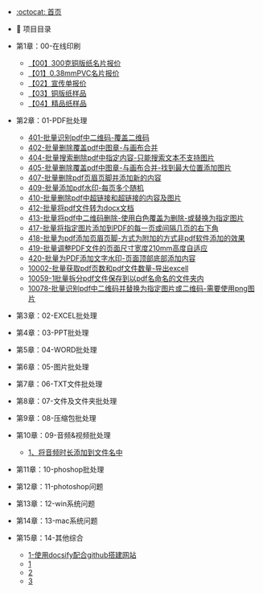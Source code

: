 -  [:octocat: 首页](/README.md)
-  :memo: 项目目录

  - 第1章：00-在线印刷
      - [【00】300克铜版纸名片报价](/md/00-在线印刷/【00】300克铜版纸名片报价.md)
      - [【01】0.38mmPVC名片报价](/md/00-在线印刷/【01】0.38mmPVC名片报价.md)
      - [【02】宣传单报价](/md/00-在线印刷/【02】宣传单报价.md)
      - [【03】铜版纸样品](/md/00-在线印刷/【03】铜版纸样品.md)
      - [【04】精品纸样品](/md/00-在线印刷/【04】精品纸样品.md)

  - 第2章：01-PDF批处理
      - [401-批量识别pdf中二维码-覆盖二维码](/md/01-PDF批处理/401-批量识别pdf中二维码-覆盖二维码.md)
      - [402-批量删除覆盖pdf中图章-与画布合并](/md/01-PDF批处理/402-批量删除覆盖pdf中图章-与画布合并.md)
      - [404-批量搜索删除pdf中指定内容-只能搜索文本不支持图片](/md/01-PDF批处理/404-批量搜索删除pdf中指定内容-只能搜索文本不支持图片.md)
      - [405-批量删除覆盖pdf中图章-与画布合并-找到最大位置添加图片](/md/01-PDF批处理/405-批量删除覆盖pdf中图章-与画布合并-找到最大位置添加图片.md)
      - [407-批量删除pdf页眉页脚并添加新的内容](/md/01-PDF批处理/407-批量删除pdf页眉页脚并添加新的内容.md)
      - [409-批量添加pdf水印-每页多个随机](/md/01-PDF批处理/409-批量添加pdf水印-每页多个随机.md)
      - [410-批量删除pdf中超链接和超链接的内容及图片](/md/01-PDF批处理/410-批量删除pdf中超链接和超链接的内容及图片.md)
      - [412-批量将pdf文件转为docx文档](/md/01-PDF批处理/412-批量将pdf文件转为docx文档.md)
      - [413-批量将pdf中二维码删除-使用白色覆盖为删除-或替换为指定图片](/md/01-PDF批处理/413-批量将pdf中二维码删除-使用白色覆盖为删除-或替换为指定图片.md)
      - [417-批量将指定图片添加到PDF的每一页或间隔几页的右下角](/md/01-PDF批处理/417-批量将指定图片添加到PDF的每一页或间隔几页的右下角.md)
      - [418-批量为pdf添加页眉页脚-方式为附加的方式非pdf软件添加的效果](/md/01-PDF批处理/418-批量为pdf添加页眉页脚-方式为附加的方式非pdf软件添加的效果.md)
      - [419-批量调整PDF文件的页面尺寸宽度210mm高度自适应](/md/01-PDF批处理/419-批量调整PDF文件的页面尺寸宽度210mm高度自适应.md)
      - [420-批量为PDF添加文字水印-页面顶部底部添加内容](/md/01-PDF批处理/420-批量为PDF添加文字水印-页面顶部底部添加内容.md)
      - [10002-批量获取pdf页数和pdf文件数量-导出excell](/md/01-PDF批处理/10002-批量获取pdf页数和pdf文件数量-导出excell.md)
      - [10059-1批量拆分pdf文件保存到以pdf名命名的文件夹内](/md/01-PDF批处理/10059-1批量拆分pdf文件保存到以pdf名命名的文件夹内.md)
      - [10078-批量识别pdf中二维码并替换为指定图片或二维码-需要使用png图片](/md/01-PDF批处理/10078-批量识别pdf中二维码并替换为指定图片或二维码-需要使用png图片.md)

  - 第3章：02-EXCEL批处理

  - 第4章：03-PPT批处理

  - 第5章：04-WORD批处理

  - 第6章：05-图片批处理

  - 第7章：06-TXT文件批处理

  - 第8章：07-文件及文件夹批处理

  - 第9章：08-压缩包批处理

  - 第10章：09-音频&视频批处理
      - [1、将音频时长添加到文件名中](/md/09-音频&视频批处理/1、将音频时长添加到文件名中.md)

  - 第11章：10-phoshop批处理

  - 第12章：11-photoshop问题

  - 第13章：12-win系统问题

  - 第14章：13-mac系统问题

  - 第15章：14-其他综合
      - [1-使用docsify配合github搭建网站](/md/14-其他综合/1-使用docsify配合github搭建网站.md)
      - [1](/md/14-其他综合/1.md)
      - [2](/md/14-其他综合/2.md)
      - [3](/md/14-其他综合/3.md)

